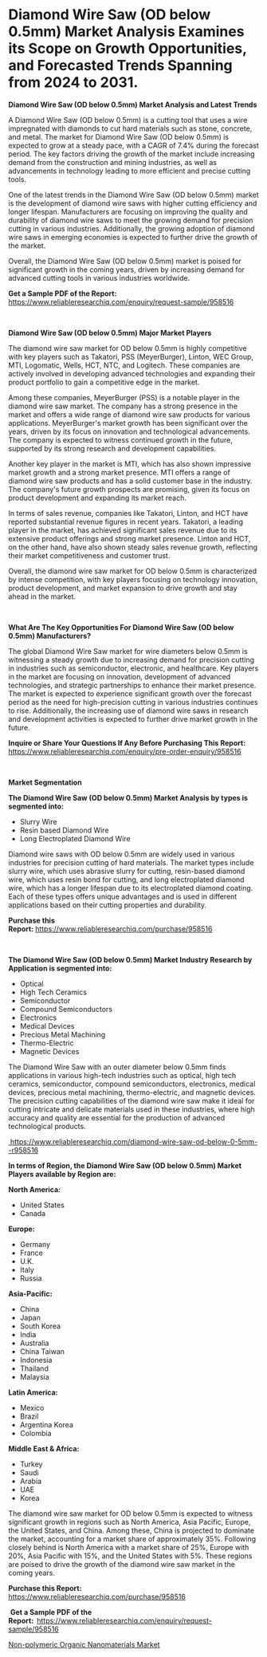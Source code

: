 <p><h1>Diamond Wire Saw (OD below 0.5mm) Market Analysis Examines its Scope on Growth Opportunities, and Forecasted Trends Spanning from 2024 to 2031.</h1></p><p><strong>Diamond Wire Saw (OD below 0.5mm) Market Analysis and Latest Trends</strong></p>
<p><p>A Diamond Wire Saw (OD below 0.5mm) is a cutting tool that uses a wire impregnated with diamonds to cut hard materials such as stone, concrete, and metal. The market for Diamond Wire Saw (OD below 0.5mm) is expected to grow at a steady pace, with a CAGR of 7.4% during the forecast period. The key factors driving the growth of the market include increasing demand from the construction and mining industries, as well as advancements in technology leading to more efficient and precise cutting tools.</p><p>One of the latest trends in the Diamond Wire Saw (OD below 0.5mm) market is the development of diamond wire saws with higher cutting efficiency and longer lifespan. Manufacturers are focusing on improving the quality and durability of diamond wire saws to meet the growing demand for precision cutting in various industries. Additionally, the growing adoption of diamond wire saws in emerging economies is expected to further drive the growth of the market.</p><p>Overall, the Diamond Wire Saw (OD below 0.5mm) market is poised for significant growth in the coming years, driven by increasing demand for advanced cutting tools in various industries worldwide.</p></p>
<p><strong>Get a Sample PDF of the Report:&nbsp;</strong> <a href="https://www.reliableresearchiq.com/enquiry/request-sample/958516">https://www.reliableresearchiq.com/enquiry/request-sample/958516</a></p>
<p>&nbsp;</p>
<p><strong>Diamond Wire Saw (OD below 0.5mm) Major Market Players</strong></p>
<p><p>The diamond wire saw market for OD below 0.5mm is highly competitive with key players such as Takatori, PSS (MeyerBurger), Linton, WEC Group, MTI, Logomatic, Wells, HCT, NTC, and Logitech. These companies are actively involved in developing advanced technologies and expanding their product portfolio to gain a competitive edge in the market.</p><p>Among these companies, MeyerBurger (PSS) is a notable player in the diamond wire saw market. The company has a strong presence in the market and offers a wide range of diamond wire saw products for various applications. MeyerBurger's market growth has been significant over the years, driven by its focus on innovation and technological advancements. The company is expected to witness continued growth in the future, supported by its strong research and development capabilities.</p><p>Another key player in the market is MTI, which has also shown impressive market growth and a strong market presence. MTI offers a range of diamond wire saw products and has a solid customer base in the industry. The company's future growth prospects are promising, given its focus on product development and expanding its market reach.</p><p>In terms of sales revenue, companies like Takatori, Linton, and HCT have reported substantial revenue figures in recent years. Takatori, a leading player in the market, has achieved significant sales revenue due to its extensive product offerings and strong market presence. Linton and HCT, on the other hand, have also shown steady sales revenue growth, reflecting their market competitiveness and customer trust.</p><p>Overall, the diamond wire saw market for OD below 0.5mm is characterized by intense competition, with key players focusing on technology innovation, product development, and market expansion to drive growth and stay ahead in the market.</p></p>
<p>&nbsp;</p>
<p><strong>What Are The Key Opportunities For Diamond Wire Saw (OD below 0.5mm) Manufacturers?</strong></p>
<p><p>The global Diamond Wire Saw market for wire diameters below 0.5mm is witnessing a steady growth due to increasing demand for precision cutting in industries such as semiconductor, electronic, and healthcare. Key players in the market are focusing on innovation, development of advanced technologies, and strategic partnerships to enhance their market presence. The market is expected to experience significant growth over the forecast period as the need for high-precision cutting in various industries continues to rise. Additionally, the increasing use of diamond wire saws in research and development activities is expected to further drive market growth in the future.</p></p>
<p><strong>Inquire or Share Your Questions If Any Before Purchasing This Report:</strong> <a href="https://www.reliableresearchiq.com/enquiry/pre-order-enquiry/958516">https://www.reliableresearchiq.com/enquiry/pre-order-enquiry/958516</a></p>
<p>&nbsp;</p>
<p><strong>Market Segmentation</strong></p>
<p><strong>The Diamond Wire Saw (OD below 0.5mm) Market Analysis by types is segmented into:</strong></p>
<p><ul><li>Slurry Wire</li><li>Resin based Diamond Wire</li><li>Long Electroplated Diamond Wire</li></ul></p>
<p><p>Diamond wire saws with OD below 0.5mm are widely used in various industries for precision cutting of hard materials. The market types include slurry wire, which uses abrasive slurry for cutting, resin-based diamond wire, which uses resin bond for cutting, and long electroplated diamond wire, which has a longer lifespan due to its electroplated diamond coating. Each of these types offers unique advantages and is used in different applications based on their cutting properties and durability.</p></p>
<p><strong>Purchase this Report:&nbsp;</strong><a href="https://www.reliableresearchiq.com/purchase/958516">https://www.reliableresearchiq.com/purchase/958516</a></p>
<p>&nbsp;</p>
<p><strong>The Diamond Wire Saw (OD below 0.5mm) Market Industry Research by Application is segmented into:</strong></p>
<p><ul><li>Optical</li><li>High Tech Ceramics</li><li>Semiconductor</li><li>Compound Semiconductors</li><li>Electronics</li><li>Medical Devices</li><li>Precious Metal Machining</li><li>Thermo-Electric</li><li>Magnetic Devices</li></ul></p>
<p><p>The Diamond Wire Saw with an outer diameter below 0.5mm finds applications in various high-tech industries such as optical, high tech ceramics, semiconductor, compound semiconductors, electronics, medical devices, precious metal machining, thermo-electric, and magnetic devices. The precision cutting capabilities of the diamond wire saw make it ideal for cutting intricate and delicate materials used in these industries, where high accuracy and quality are essential for the production of advanced technological products.</p></p>
<p><a href="https://www.reliableresearchiq.com/diamond-wire-saw-od-below-0-5mm--r958516">&nbsp;https://www.reliableresearchiq.com/diamond-wire-saw-od-below-0-5mm--r958516</a></p>
<p><strong>In terms of Region, the Diamond Wire Saw (OD below 0.5mm) Market Players available by Region are:</strong></p>
<p>
    <p> <strong> North America: </strong>
        <ul>
            <li>United States</li>
            <li>Canada</li>
        </ul>
        </p> 
    <p> <strong> Europe: </strong>
        <ul>
            <li>Germany</li>
            <li>France</li>
            <li>U.K.</li>
            <li>Italy</li>
            <li>Russia</li>
        </ul>
        </p> 
    <p> <strong> Asia-Pacific: </strong>
        <ul>
            <li>China</li>
            <li>Japan</li>
            <li>South Korea</li>
            <li>India</li>
            <li>Australia</li>
            <li>China Taiwan</li>
            <li>Indonesia</li>
            <li>Thailand</li>
            <li>Malaysia</li>
        </ul>
        </p> 
    <p> <strong> Latin America: </strong>
        <ul>
            <li>Mexico</li>
            <li>Brazil</li>
            <li>Argentina Korea</li>
            <li>Colombia</li>
        </ul>
        </p> 
    <p> <strong> Middle East & Africa: </strong>
        <ul>
            <li>Turkey</li>
            <li>Saudi</li>
            <li>Arabia</li>
            <li>UAE</li>
            <li>Korea</li>
        </ul>
    </p>
    </p>
<p><p>The diamond wire saw market for OD below 0.5mm is expected to witness significant growth in regions such as North America, Asia Pacific, Europe, the United States, and China. Among these, China is projected to dominate the market, accounting for a market share of approximately 35%. Following closely behind is North America with a market share of 25%, Europe with 20%, Asia Pacific with 15%, and the United States with 5%. These regions are poised to drive the growth of the diamond wire saw market in the coming years.</p></p>
<p><strong>Purchase this Report: </strong><a href="https://www.reliableresearchiq.com/purchase/958516">https://www.reliableresearchiq.com/purchase/958516</a></p>
<p>&nbsp;<strong>Get a Sample PDF of the Report:&nbsp;&nbsp;</strong><a href="https://www.reliableresearchiq.com/enquiry/request-sample/958516">https://www.reliableresearchiq.com/enquiry/request-sample/958516</a></p>
<p><strong></strong></p>
<p><p><a href="https://issuu.com/reportprime-2/docs/non-polymeric-organic-nanomaterials_0b1652dd672c40">Non-polymeric Organic Nanomaterials Market</a></p></p>